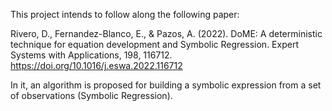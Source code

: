 This project intends to follow along the following paper:

Rivero, D., Fernandez-Blanco, E., & Pazos, A. (2022). DoME: A deterministic technique for equation development and Symbolic Regression. Expert Systems with Applications, 198, 116712. https://doi.org/10.1016/j.eswa.2022.116712


In it, an algorithm is proposed for building a symbolic expression from a set of observations (Symbolic Regression). 